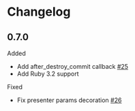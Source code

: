 # Changelog

## 0.7.0

Added
  - Add after_destroy_commit callback [#25](https://github.com/platanus/power-types/pull/25)
  - Add Ruby 3.2 support

Fixed
  - Fix presenter params decoration [#26](https://github.com/platanus/power-types/pull/26)
